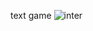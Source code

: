 text game
![inter](https://github.com/user-attachments/assets/57a07dd4-b888-4fee-8b6f-85df0376825a)

